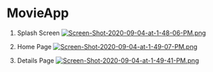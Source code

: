 # MovieApp

1. Splash Screen 
[![Screen-Shot-2020-09-04-at-1-48-06-PM.png](https://i.postimg.cc/8c5Cj8wh/Screen-Shot-2020-09-04-at-1-48-06-PM.png)](https://postimg.cc/5YhJRRh0)

2. Home Page
[![Screen-Shot-2020-09-04-at-1-49-07-PM.png](https://i.postimg.cc/ZRySgTfs/Screen-Shot-2020-09-04-at-1-49-07-PM.png)](https://postimg.cc/Pph9vkn1)

3. Details Page
[![Screen-Shot-2020-09-04-at-1-49-41-PM.png](https://i.postimg.cc/4NGgLRpw/Screen-Shot-2020-09-04-at-1-49-41-PM.png)](https://postimg.cc/DmxH0Djb)
